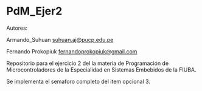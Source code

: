# PdM_Ejer2
Autores:

Armando_Suhuan <suhuan.aj@pucp.edu.pe>

Fernando Prokopiuk <fernandoprokopiuk@gmail.com>

Repositorio para el ejercicio 2 del la materia de Programación de Microcontroladores de la Especialidad en Sistemas Embebidos de la FIUBA.

Se implementa el semaforo completo del item opcional 3.
